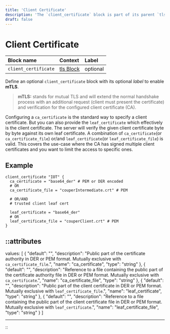 ```yaml
---
title: 'Client Certificate'
description: 'The `client_certificate` block is part of its parent `tls` block. Enables mTLS configuration.'
draft: false
---
```


# Client Certificate

| Block name   | Context                                              | Label    |
|:-------------|:-----------------------------------------------------|:---------|
| `client_certificate` | [tls Block](/configuration/block/server_tls) | optional |

Define an optional `client_certificate` block with its optional _label_ to enable **mTLS**.

> **mTLS:** stands for mutual TLS and will extend the normal handshake process with an additional request (client must present the certificate) and verification for the configured client certificate (CA).

Configuring a `ca_certificate` is the standard way to specify a client certificate. But you can also provide the `leaf_certificate`
which effectively is the client certificate. The server will verify the given client certificate byte by byte against its own leaf certificate.
A combination of `ca_certificate`(or `ca_certificate_file`) or/and `leaf_certificate`(or `leaf_certificate_file`) is valid.
This covers the use-case where the CA has signed multiple client certificates and you want to limit the access to specific ones.

## Example

```hcl
client_certificate "IOT" {
  ca_certificate = "base64_der" # PEM or DER encoded
  # OR
  ca_certificate_file = "couperIntermediate.crt" # PEM

  # OR/AND
  # trusted client leaf cert

  leaf_certificate = "base64_der"
  # OR
  leaf_certificate_file = "couperClient.crt" # PEM
}
```

::attributes
---
values: [
  {
    "default": "",
    "description": "Public part of the certificate authority in DER or PEM format. Mutually exclusive with `ca_certificate_file`.",
    "name": "ca_certificate",
    "type": "string"
  },
  {
    "default": "",
    "description": "Reference to a file containing the public part of the certificate authority file in DER or PEM format. Mutually exclusive with `ca_certificate`.",
    "name": "ca_certificate_file",
    "type": "string"
  },
  {
    "default": "",
    "description": "Public part of the client certificate in DER or PEM format. Mutually exclusive with `leaf_certificate_file`.",
    "name": "leaf_certificate",
    "type": "string"
  },
  {
    "default": "",
    "description": "Reference to a file containing the public part of the client certificate file in DER or PEM format. Mutually exclusive with `leaf_certificate`.",
    "name": "leaf_certificate_file",
    "type": "string"
  }
]

---
::
